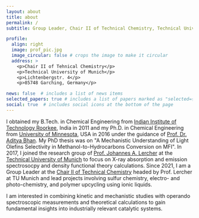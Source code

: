 ```yaml
---
layout: about
title: about
permalink: /
subtitle: Group Leader, Chair II of Technical Chemistry, Technical University of Munich

profile:
  align: right
  image: prof_pic.jpg
  image_circular: false # crops the image to make it circular
  address: >
    <p>Chair II of Tehnical Chemistry</p>
    <p>Technical University of Munich</p>
    <p>Lichtenbergstr. 4</p>
    <p>85748 Garching, Germany</p>

news: false  # includes a list of news items
selected_papers: true # includes a list of papers marked as "selected={true}"
social: true  # includes social icons at the bottom of the page
---
```


I obtained my B.Tech. in Chemical Engineering from [Indian Institute of Technology Roorkee](https://www.iitr.ac.in/), India in 2011 and my Ph.D. in Chemical Engineering from [University of Minnesota](https://twin-cities.umn.edu/), USA in 2016 under the guidance of [Prof. Dr. Aditya Bhan](https://cse.umn.edu/cems/aditya-bhan). My PhD thesis was on "A Mechanistic Understanding of Light Olefins Selectivity in Methanol-to-Hydrocarbons Conversion on MFI". In 2017, I joined the research group of [Prof. Johannes A. Lercher](https://www.ch.tum.de/en/ch/faculty/staff/active-members/l/prof-dr-johannes-a-lercher/) at the [Technical University of Munich](https://www.tum.de/en/) to focus on X-ray absorption and emission spectrosocpy and density functional theory calculations. Since 2021, I am a Group Leader at the [Chair II of Technical Chemistry](https://www.ch.nat.tum.de/tc2/home/) headed by Prof. Lercher at TU Munich and lead projects involving sulfur chemistry, electro- and photo-chemistry, and polymer upcycling using ionic liquids.

I am interested in combining kinetic and mechanistic studies with operando spectroscopic measurements and theoretical calculations to gain fundamental insights into industrially relevant catalytic systems.
